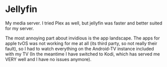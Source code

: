 # Jellyfin
My media server.
I tried Plex as well, but jellyfin was faster and better suited for my server.

The most annoying part about invidious is the app landscape. The apps for apple tvOS was not working for me at all (its third party, so not really their fault), so I had to watch everything on the Android-TV instance included with my TV (In the meantime I have switched to Kodi, which has served me VERY well and I have no issues anymore).